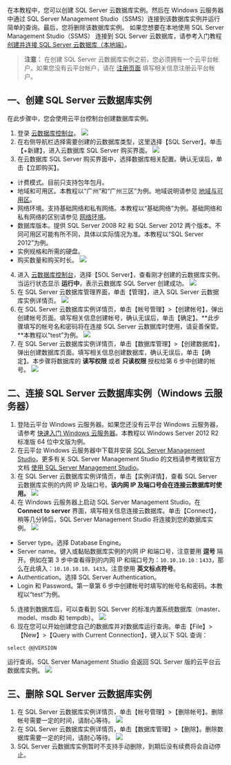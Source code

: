 
在本教程中，您可以创建 SQL Server 云数据库实例。然后在 Windows 云服务器中通过 SQL Server Management Studio（SSMS）连接到该数据库实例并运行简单的查询。最后，您将删除该数据库实例。
如果您想要在本地使用 SQL Server Management Studio（SSMS） 连接到 SQL Server 云数据库，请参考入门教程 [创建并连接 SQL Server 云数据库（本地端）](/doc/product/238/11627)。

> **注意：**
> 在创建 SQL Server 云数据库实例之前，您必须拥有一个云平台帐户。如果您没有云平台帐户，请在 [注册页面](http://tcecqpoc.fsphere.cn/register) 填写相关信息注册云平台帐户。

## 一、创建 SQL Server 云数据库实例
在此步骤中，您会使用云平台控制台创建数据库实例。
1. 登录 [云数据库控制台](http://console.tce.fsphere.cn/cdb)。
![](http://imgcache.tcecqpoc.fsphere.cn/image/mc.qcloudimg.com/static/img/7f454c8f988ec22c4045b33c47571024/image.png)
2. 在右侧导航栏选择需要创建的云数据库类型，这里选择【SQL Server】。单击【+新建】，进入云数据库 SQL Server 购买界面。
![](http://imgcache.tcecqpoc.fsphere.cn/image/mc.qcloudimg.com/static/img/798911fbe873e0a59de7d749b365c0ca/image.png)
3. 在云数据库 SQL Server 购买界面中，选择数据库相关配置。确认无误后，单击【立即购买】。
 - 计费模式。目前只支持包年包月。
 - 地域和可用区。本教程以“广州”和“广州三区”为例。地域说明请参见 [地域与可用区](/doc/product/236/8458)。
 - 网络环境。支持基础网络和私有网络。本教程以“基础网络”为例。基础网络和私有网络的区别请参见 [网络环境](/doc/product/213/5227)。
 - 数据库版本。提供 SQL Server 2008 R2 和 SQL Server 2012 两个版本。不同可用区可能有所不同，具体以实际情况为准。本教程以“SQL Server 2012”为例。
 - 实例规格和所需的硬盘。
 - 购买数量和购买时长。
![](http://imgcache.tcecqpoc.fsphere.cn/image/mc.qcloudimg.com/static/img/1630495ca9ca9001b4cdef32e1b85364/image.png)
4. 进入 [云数据库控制台](http://console.tce.fsphere.cn/cdb)，选择【SOL Server】，查看刚才创建的云数据库实例。当运行状态显示 **运行中**，表示云数据库 SQL Server 创建成功。
![](http://imgcache.tcecqpoc.fsphere.cn/image/mc.qcloudimg.com/static/img/eedd98d6992bdb6e06d25d8380365e89/image.png)
5. 在 SQL Server 云数据库管理界面，单击【管理】，进入 SQL Server 云数据库实例详情页。
![](http://imgcache.tcecqpoc.fsphere.cn/image/mc.qcloudimg.com/static/img/aeb4d8c1b053c4ea9dbb6f5a9a48fc4d/image.png)
6. 在 SQL Server 云数据库实例详情页，单击【帐号管理】>【创建帐号】，弹出创建帐号页面。填写相关信息创建帐号，确认无误后，单击【确定】。**此步骤填写的帐号名和密码将在连接 SQL Server 云数据库时使用，请妥善保管。**本教程以“test”为例。
![](http://imgcache.tcecqpoc.fsphere.cn/image/mc.qcloudimg.com/static/img/1cac253d8eb9029bbaf10aa385b4c0bd/image.png)
7. 在 SQL Server 云数据库实例详情页，单击【数据库管理】>【创建数据库】，弹出创建数据库页面。填写相关信息创建数据库，确认无误后，单击【确定】。本步骤将数据库的 **读写权限** 或者 **只读权限** 授权给第 6 步中创建的帐号。
![](http://imgcache.tcecqpoc.fsphere.cn/image/mc.qcloudimg.com/static/img/8db9f2aaa65978c0e0005739c7861aad/image.png)

## 二、连接 SQL Server 云数据库实例（Windows 云服务器）
1. 登陆云平台 Windows 云服务器。如果您还没有云平台 Windows 云服务器，请参考 [快速入门 Windows 云服务器](/doc/product/213/2764)。本教程以 Windows Server 2012 R2 标准版 64 位中文版为例。
2. 在云平台 Windows 云服务器中下载并安装 [SQL Server Management Studio](https://docs.microsoft.com/en-us/sql/ssms/download-sql-server-management-studio-ssms)。更多有关 SQL Server Management Studio 的文档请参考微软官方文档 [使用 SQL Server Management Studio][1]。
3. 在 SQL Server 云数据库实例详情页，单击【实例详情】，查看 SQL Server 云数据库实例的内网 IP 及端口号。**该内网 IP 及端口号会在连接云数据库时使用。**
![](http://imgcache.tcecqpoc.fsphere.cn/image/mc.qcloudimg.com/static/img/6dcf51fc839f1ea7c47c26609b711ede/image.png)
4. 在 Windows 云服务器上启动 SQL Server Management Studio。在 **Connect to server** 界面，填写相关信息连接云数据库。单击【Connect】，稍等几分钟后，SQL Server Management Studio 将连接到您的数据库实例。
![](http://imgcache.tcecqpoc.fsphere.cn/image/mc.qcloudimg.com/static/img/1cac47c4fc515d30d2cb5a0ef0141e22/image.png)
 - Server type。选择 Database Engine。
 - Server name。键入或黏贴数据库实例的内网 IP 和端口号，注意要用 **逗号** 隔开。例如在第 3 步中查看得到的内网 IP 和端口号为：`10.10.10.10：1433`，那么在此填入：`10.10.10.10，1433`。注意使用 **英文标点符号**。
 -  Authentication。选择 SQL Server Authentication。
 -  Login 和 Password。第一章第 6 步中创建帐号时填写的帐号名和密码。本教程以“test”为例。
5. 连接到数据库后，可以查看到 SQL Server 的标准内置系统数据库（master、model、msdb 和 tempdb）。
![](http://imgcache.tcecqpoc.fsphere.cn/image/mc.qcloudimg.com/static/img/a39d9db6f6a4050d1fa4285a53b55157/image.png)
6. 现在您可以开始创建您自己的数据库并对数据库运行查询。单击【File】>【New】>【Query with Current Connection】，键入以下 SQL 查询：
```
select @@VERSION
```
运行查询。SQL Server Management Studio 会返回 SQL Server 版的云平台云数据库实例。
![](http://imgcache.tcecqpoc.fsphere.cn/image/mc.qcloudimg.com/static/img/fbf64c03c7addda9c80fdd3dac7bbebb/image.png)

## 三、删除 SQL Server 云数据库实例
1. 在 SQL Server 云数据库实例详情页，单击【帐号管理】>【删除帐号】。删除帐号需要一定的时间，请耐心等待。
![](http://imgcache.tcecqpoc.fsphere.cn/image/mc.qcloudimg.com/static/img/7ce670ca67766ed32d088b4f733c56b6/image.png)
2. 在 SQL Server 云数据库实例详情页，单击【数据库管理】>【删除】。删除数据库需要一定的时间，请耐心等待。
![](http://imgcache.tcecqpoc.fsphere.cn/image/mc.qcloudimg.com/static/img/fa68b790fe7a12e1c17bfde648ac6e98/image.png)
3. SQL Server 云数据库实例暂时不支持手动删除，到期后没有续费将会自动停止。

[1]:https://msdn.microsoft.com/zh-cn/library/ms174173(v=sql.105).aspx
